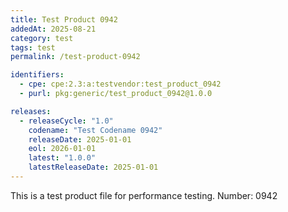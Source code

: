 ```yaml
---
title: Test Product 0942
addedAt: 2025-08-21
category: test
tags: test
permalink: /test-product-0942

identifiers:
  - cpe: cpe:2.3:a:testvendor:test_product_0942
  - purl: pkg:generic/test_product_0942@1.0.0

releases:
  - releaseCycle: "1.0"
    codename: "Test Codename 0942"
    releaseDate: 2025-01-01
    eol: 2026-01-01
    latest: "1.0.0"
    latestReleaseDate: 2025-01-01
---
```


This is a test product file for performance testing. Number: 0942
